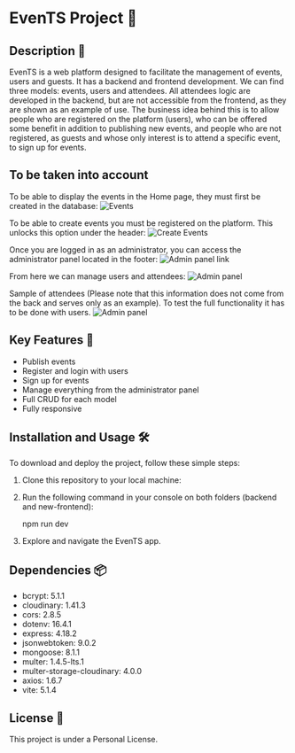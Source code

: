 # EvenTS Project 🌟

## Description 📖

EvenTS is a web platform designed to facilitate the management of events, users and guests. It has a backend and frontend development.
We can find three models: events, users and attendees. All attendees logic are developed in the backend, but are not accessible from the frontend,
as they are shown as an example of use.
The business idea behind this is to allow people who are registered on the platform (users), who can be offered some benefit in addition to publishing new events, and people who are not registered, as guests and whose only interest is to attend a specific event, to sign up for events.

## To be taken into account

To be able to display the events in the Home page, they must first be created in the database:
![Events](https://res.cloudinary.com/dbinlquvz/image/upload/v1709233582/Proyecto_10/Readme/Captura_de_pantalla_2024-02-29_194548_icfpbq.png)

To be able to create events you must be registered on the platform. This unlocks this option under the header:
![Create Events](https://res.cloudinary.com/dbinlquvz/image/upload/v1709233582/Proyecto_10/Readme/Captura_de_pantalla_2024-02-29_194635_ro6zbj.png)

Once you are logged in as an administrator, you can access the administrator panel located in the footer:
![Admin panel link](https://res.cloudinary.com/dbinlquvz/image/upload/v1709233582/Proyecto_10/Readme/Captura_de_pantalla_2024-02-29_194647_ohed9t.png)

From here we can manage users and attendees:
![Admin panel](https://res.cloudinary.com/dbinlquvz/image/upload/v1709233582/Proyecto_10/Readme/Captura_de_pantalla_2024-02-29_194659_bohase.png)

Sample of attendees (Please note that this information does not come from the back and serves only as an example). To test the full functionality it has to be done with users.
![Admin panel](https://res.cloudinary.com/dbinlquvz/image/upload/v1709233583/Proyecto_10/Readme/Captura_de_pantalla_2024-02-29_194712_lsk173.png)




## Key Features 🚀

- Publish events
- Register and login with users
- Sign up for events
- Manage everything from the administrator panel
- Full CRUD for each model
- Fully responsive

## Installation and Usage 🛠️

To download and deploy the project, follow these simple steps:

1. Clone this repository to your local machine:

2. Run the following command in your console on both folders (backend and new-frontend):

   npm run dev

3. Explore and navigate the EvenTS app.

## Dependencies 📦

- bcrypt: 5.1.1
- cloudinary: 1.41.3
- cors: 2.8.5
- dotenv: 16.4.1
- express: 4.18.2
- jsonwebtoken: 9.0.2
- mongoose: 8.1.1
- multer: 1.4.5-lts.1
- multer-storage-cloudinary: 4.0.0
- axios: 1.6.7
- vite: 5.1.4

## License 📜

This project is under a Personal License.

